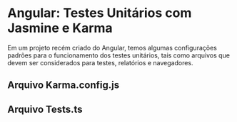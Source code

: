 # Angular: Testes Unitários com Jasmine e Karma

Em um projeto recém criado do Angular, temos algumas configurações padrões para o funcionamento dos testes unitários, tais como arquivos que devem ser considerados para testes, relatórios e navegadores.

## Arquivo Karma.config.js

## Arquivo Tests.ts
